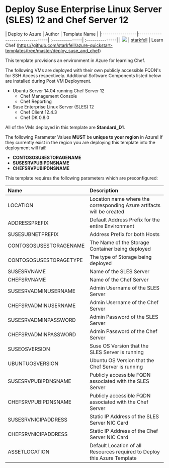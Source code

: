 # Deploy Suse Enterprise Linux Server (SLES) 12 and Chef Server 12

| Deploy to Azure  | Author                          | Template Name   |
|:-----------------|:--------------------------------| :---------------| :---------------|
| <a href="https://portal.azure.com/#create/Microsoft.Template/uri/https%3A%2F%2Fraw.githubusercontent.com%2Fstarkfell%2Fazure-quickstart-templates%2Fmaster%2Fdeploy_suse_and_chef%2Fdeploy_suse_and_chef%2FTemplates%2Fdeploy_suse_and_chef.json" target="_blank"><img src="http://azuredeploy.net/deploybutton_small.png"/></a> | [starkfell](https://github.com/starkfell) | Learn Chef (https://github.com/starkfell/azure-quickstart-templates/tree/master/deploy_suse_and_chef)

This template provisions an environment in Azure for learning Chef.
 
 The following VMs are deployed with their own publicly accessible FQDN's for SSH Access respectively. Additional Software Components listed below are installed during Post VM Deployment.
 - Ubuntu Server 14.04 running Chef Server 12
   - Chef Management Console
   - Chef Reporting
 - Suse Enterprise Linux Server (SLES) 12
   - Chef Client 12.4.3
   - Chef DK 0.8.0

 
All of the VMs deployed in this template are **Standard_D1**.

The following Parameter Values **MUST** be **unique to your region** in Azure! If they currently exist in the region you are deploying this template into the deployment will fail!

 - **CONTOSOSUSESTORAGENAME**
 - **SUSESRVPUBIPDNSNAME**
 - **CHEFSRVPUBIPDNSNAME**

 
This template requires the following parameters which are preconfigured:


| Name             | Description                     |
|:-----------------| :--------------------------------|
| LOCATION | Location name where the corresponding Azure artifacts will be created |
| ADDRESSPREFIX | Default Address Prefix for the entire Environment |
| SUSESUBNETPREFIX | Address Prefix for both Hosts |
| CONTOSOSUSESTORAGENAME | The Name of the Storage Container being deployed |
| CONTOSOSUSESTORAGETYPE | The type of Storage being deployed |
| SUSESRVNAME | Name of the SLES Server |
| CHEFSRVNAME | Name of the Chef Server |
| SUSESRVADMINUSERNAME | Admin Username of the SLES Server |
| CHEFSRVADMINUSERNAME | Admin Username of the Chef Server |
| SUSESRVADMINPASSWORD | Admin Password of the SLES Server |
| CHEFSRVADMINPASSWORD | Admin Password of the Chef Server |
| SUSEOSVERSION | Suse OS Version that the SLES Server is running |
| UBUNTUOSVERSION | Ubuntu OS Version that the Chef Server is running |
| SUSESRVPUBIPDNSNAME | Publicly accessible FQDN associated with the SLES Server|
| CHEFSRVPUBIPDNSNAME | Publicly accessible FQDN associated with the Chef Server |
| SUSESRVNICIPADDRESS | Static IP Address of the SLES Server NIC Card |
| CHEFSRVNICIPADDRESS | Static IP Address of the Chef Server NIC Card |
| ASSETLOCATION | Default Location of all Resources required to Deploy this Azure Template |
